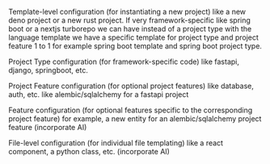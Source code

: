 Template-level configuration (for instantiating a new project) like a new deno project or a new rust project.
If very framework-specific like spring boot or a nextjs turborepo we can have instead of a project type with the language template we have a specific template for project type and project feature 1 to 1 for example spring boot template and spring boot project type.

Project Type configuration (for framework-specific code) like fastapi, django, springboot, etc.

Project Feature configuration (for optional project features) like database, auth, etc. like alembic/sqlalchemy for a fastapi project

Feature configuration (for optional features specific to the corresponding project feature) for example, a new entity for an alembic/sqlalchemy project feature (incorporate AI)

File-level configuration (for individual file templating) like a react component, a python class, etc. (incorporate AI)
